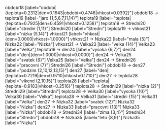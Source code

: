obdobi18 [label="obdobi|{teplota=0.2312|den=0.1643|obdobi=0.4746|vhkost=0.0392}"]
obdobi18 -> teplota19 [label="jaro {1,5,6,7,11,14}"]
teplota19 [label="teplota|{teplota=0.7925|den=0.4591|vhkost=0.1258}"]
teplota19 -> Stredni20 [label="stredni {1,11}"]
Stredni20 [label="Stredni"]
teplota19 -> vhkost21 [label="nizka {5,14}"]
vhkost21 [label="vhkost|{den=0.0000|vhkost=1.0000}"]
vhkost21 -> Nizka22 [label="mala {5}"]
Nizka22 [label="Nizka"]
vhkost21 -> Velka23 [label="velka {14}"]
Velka23 [label="Velka"]
teplota19 -> den24 [label="vysoka {6,7}"]
den24 [label="den|{den=1.0000|vhkost=0.0000}"]
den24 -> Velka25 [label="svatek {6}"]
Velka25 [label="Velka"]
den24 -> Stredni26 [label="pracovni {7}"]
Stredni26 [label="Stredni"]
obdobi18 -> den27 [label="podzim {2,10,12,13,15}"]
den27 [label="den|{teplota=0.7219|den=0.9710|vhkost=0.1710}"]
den27 -> teplota28 [label="vikend {2,10,15}"]
teplota28 [label="teplota|{teplota=0.9183|vhkost=0.2516}"]
teplota28 -> Stredni29 [label="nizka {2}"]
Stredni29 [label="Stredni"]
teplota28 -> Velka30 [label="vysoka {10}"]
Velka30 [label="Velka"]
teplota28 -> Velka31 [label="stredni {15}"]
Velka31 [label="Velka"]
den27 -> Nizka32 [label="svatek {12}"]
Nizka32 [label="Nizka"]
den27 -> Nizka33 [label="pracovni {13}"]
Nizka33 [label="Nizka"]
obdobi18 -> Stredni34 [label="zima {3,4}"]
Stredni34 [label="Stredni"]
obdobi18 -> Nizka35 [label="leto {8,9}"]
Nizka35 [label="Nizka"]
